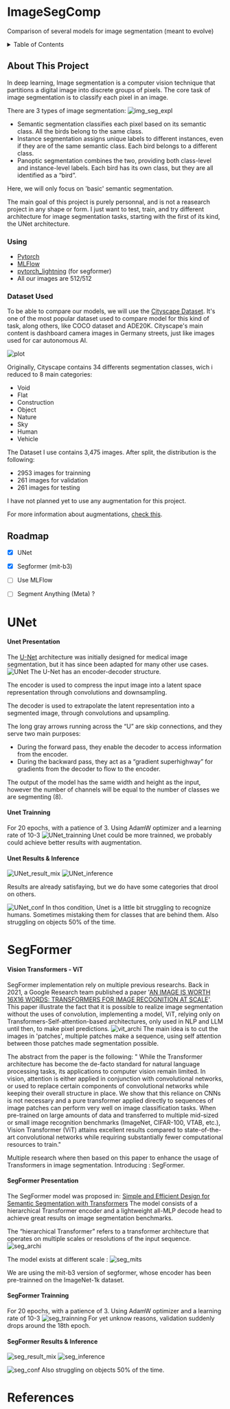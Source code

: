 <a id="readme-top"></a>

# ImageSegComp
Comparison of several models for image segmentation (meant to evolve)

<!-- TABLE OF CONTENTS -->
<details>
  <summary>Table of Contents</summary>
  <ol>
    <li>
      <a href="#about-this-project">About This Project</a>
      <ul>
        <li><a href="#using">Using</a></li>
      </ul>
	  <ul>
        <li><a href="#dataset-used">Dataset Used</a></li>
      </ul>
    </li>
    <li><a href="#roadmap">Roadmap</a></li>
	<li><a href="#unet">UNet</a></li>
		<li>
			<a href="#unet-presentation">Unet Presentation</a>
			<ul>
			<li><a href="#unet-trainning">Unet Trainning</a></li>
			</ul>
			<ul>
			<li><a href="#unet-results-&-inference">Unet Results & Inference</a></li>
			</ul>
		</li>
    <li><a href="#contact">Contact</a></li>
    <li><a href="#references">references</a></li>
  </ol>
</details>

<!-- ABOUT THIS PROJECT -->
## About This Project
In deep learning, Image segmentation is a computer vision technique that partitions a digital image into discrete groups of pixels.
The core task of image segmentation is to classify each pixel in an image.

There are 3 types of image segmentation:
![img_seg_expl](./Images/images_segmentations.png)
* Semantic segmentation classifies each pixel based on its semantic class. All the birds belong to the same class.
* Instance segmentation assigns unique labels to different instances, even if they are of the same semantic class. Each bird belongs to a different class.
* Panoptic segmentation combines the two, providing both class-level and instance-level labels. Each bird has its own class, but they are all identified as a “bird”.

Here, we will only focus on 'basic' semantic segmentation.

The main goal of this project is purely personnal, and is not a reasearch project in any shape or form. 
I just want to test, train, and try different architecture for image segmentation tasks, 
starting with the first of its kind, the UNet architecture.

<!-- USING -->
### Using
* [Pytorch](https://pytorch.org/)
* [MLFlow](https://mlflow.org/)
* [pytorch_lightning](https://lightning.ai/docs/pytorch/stable/) (for segformer)
* All our images are 512/512


<!-- DATASET USED -->
### Dataset Used
To be able to compare our models, we will use the [Cityscape Dataset](https://www.cityscapes-dataset.com/).
It's one of the most popular dataset used to compare model for this kind of task, along others, like COCO dataset and ADE20K. 
Cityscape's main content is dashboard camera images in Germany streets, just like images used for car autonomous AI.

![plot](./Images/cityscapes_exemple_01.png)



Originally, Cityscape contains 34 differents segmentation classes, wich i reduced to 8 main categories:
* Void
* Flat
* Construction
* Object
* Nature
* Sky
* Human
* Vehicle



The Dataset I use contains 3,475 images. After split, the distribution is the following:
* 2953 images for trainning
* 261 images for validation
* 261 images for testing

I have not planned yet to use any augmentation for this project.

For more information about augmentations, [check this](https://albumentations.ai/docs/introduction/image_augmentation/).



<!-- ROADMAP -->
## Roadmap
- [x] UNet
- [x] Segformer (mit-b3)
- [ ] Use MLFlow
- [ ] Segment Anything (Meta) ?


<!-- UNET -->
# UNet
#### Unet Presentation
The [U-Net](https://arxiv.org/abs/1505.04597) architecture was initially designed for medical image segmentation, but it has since been adapted for many other use cases.
![UNet](./Images/unet.png)
The U-Net has an encoder-decoder structure.

The encoder is used to compress the input image into a latent space representation through convolutions and downsampling.

The decoder is used to extrapolate the latent representation into a segmented image, through convolutions and upsampling.

The long gray arrows running across the “U” are skip connections, and they serve two main purposes:
* During the forward pass, they enable the decoder to access information from the encoder.
* During the backward pass, they act as a “gradient superhighway” for gradients from the decoder to flow to the encoder.

The output of the model has the same width and height as the input, however the number of channels will be equal to the number of classes we are segmenting (8).

#### Unet Trainning
For 20 epochs, with a patience of 3. Using AdamW optimizer and a learning rate of 10-3
![UNet_trainning](./Images/unet-trainning.png)
Unet could be more trainned, we probably could achieve better results with augmentation.

#### Unet Results & Inference
![UNet_result_mix](./Images/unet_result_mix.png)
![UNet_inference](./Images/unet_inference.png)

Results are already satisfaying, but we do have some categories that drool on others.



![UNet_conf](./Images/unet_conf.png)
In thos condition, Unet is a little bit struggling to recognize humans. 
Sometimes mistaking them for classes that are behind them.
Also struggling on objects 50% of the time.


# SegFormer
#### Vision Transformers - ViT
SegFormer implementation rely on multiple previous researchs. Back in 2021, a Google Research team published a paper 
'[AN IMAGE IS WORTH 16X16 WORDS: TRANSFORMERS FOR IMAGE RECOGNITION AT SCALE](https://arxiv.org/pdf/2010.11929)'.
This paper illustrate the fact that it is possible to realize image segmentation without the uses of convolution, implementing a model, ViT, 
relying only on Transformers-Self-attention-based architectures, only used in NLP and LLM until then, to make pixel predictions.
![vit_archi](./Images/vit_archi.png)
The main idea is to cut the images in 'patches', multiple patches make a sequence, using self attention between those patches made segmentation possible.

The abstract from the paper is the following:
" While the Transformer architecture has become the de-facto standard for natural language processing tasks, 
its applications to computer vision remain limited. In vision, attention is either applied in conjunction with convolutional networks, 
or used to replace certain components of convolutional networks while keeping their overall structure in place. 
We show that this reliance on CNNs is not necessary and a pure transformer applied directly to sequences of image 
patches can perform very well on image classification tasks. When pre-trained on large amounts of data and transferred to 
multiple mid-sized or small image recognition benchmarks (ImageNet, CIFAR-100, VTAB, etc.), 
Vision Transformer (ViT) attains excellent results compared to state-of-the-art convolutional networks while requiring 
substantially fewer computational resources to train."

Multiple research where then based on this paper to enhance the usage of Transformers in image segmentation. Introducing : SegFormer.

#### SegFormer Presentation
The SegFormer model was proposed in: [Simple and Efficient Design for Semantic Segmentation with Transformers](https://arxiv.org/pdf/2105.15203)
The model consists of a hierarchical Transformer encoder and a lightweight all-MLP decode head to achieve great results on image segmentation benchmarks.

The “hierarchical Transformer” refers to a transformer architecture that operates on multiple scales or resolutions of the input sequence.
![seg_archi](./Images/seg_archi.png)

The model exists at different scale :
![seg_mits](./Images/mits.png)

We are using the mit-b3 version of segformer, whose encoder has been pre-trainned on the ImageNet-1k dataset.



#### SegFormer Trainning
For 20 epochs, with a patience of 3. Using AdamW optimizer and a learning rate of 10-3
![seg_trainning](./Images/seg_trainning.png)
For yet unknow reasons, validation suddenly drops around the 18th epoch.

#### SegFormer Results & Inference
![seg_result_mix](./Images/seg_result_mix.png)
![seg_inference](./Images/seg_inference.png)


![seg_conf](./Images/seg_conf.png)
Also struggling on objects 50% of the time.

# References